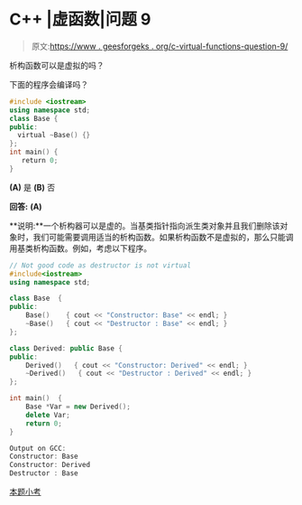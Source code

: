# C++ |虚函数|问题 9

> 原文:[https://www . geesforgeks . org/c-virtual-functions-question-9/](https://www.geeksforgeeks.org/c-virtual-functions-question-9/)

析构函数可以是虚拟的吗？

下面的程序会编译吗？

```cpp
#include <iostream>
using namespace std;
class Base {
public:
  virtual ~Base() {}   
};
int main() {
   return 0;
}
```

**(A)** 是
**(B)** 否

**回答:** **(A)**

**说明:**一个析构器可以是虚的。当基类指针指向派生类对象并且我们删除该对象时，我们可能需要调用适当的析构函数。如果析构函数不是虚拟的，那么只能调用基类析构函数。例如，考虑以下程序。

```cpp
// Not good code as destructor is not virtual
#include<iostream>
using namespace std;

class Base  {
public:
    Base()    { cout << "Constructor: Base" << endl; }
    ~Base()   { cout << "Destructor : Base" << endl; }
};

class Derived: public Base {
public:
    Derived()   { cout << "Constructor: Derived" << endl; }
    ~Derived()   { cout << "Destructor : Derived" << endl; }
};

int main()  {
    Base *Var = new Derived();
    delete Var;
    return 0;
}

Output on GCC:
Constructor: Base
Constructor: Derived
Destructor : Base

```

[本题小考](https://www.geeksforgeeks.org/quiz-corner-gq/)